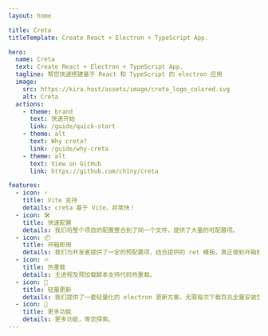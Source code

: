 ```yaml
---
layout: home

title: Creta
titleTemplate: Create React + Electron + TypeScript App.

hero:
  name: Creta
  text: Create React + Electron + TypeScript App.
  tagline: 帮您快速搭建基于 React 和 TypeScript 的 electron 应用
  image:
    src: https://kira.host/assets/image/creta_logo_colored.svg
    alt: Creta
  actions:
    - theme: brand
      text: 快速开始
      link: /guide/quick-start
    - theme: alt
      text: Why creta?
      link: /guide/why-creta
    - theme: alt
      text: View on GitHub
      link: https://github.com/ch1ny/creta

features:
  - icon: ⚡️
    title: Vite 支持
    details: creta 基于 Vite，非常快！
  - icon: 🛠️
    title: 快速配置
    details: 我们将整个项目的配置整合到了同一个文件，提供了大量的可配置项。
  - icon: 📦
    title: 开箱即用
    details: 我们为开发者提供了一定的预配置项，结合提供的 ret 模板，真正做到开箱即用。
  - icon: 🔥
    title: 热重载
    details: 主进程及预加载脚本支持代码热重载。
  - icon: 🚀
    title: 轻量更新
    details: 我们提供了一套轻量化的 electron 更新方案，无需每次下载百兆全量安装包。
  - icon: 🌌
    title: 更多功能
    details: 更多功能，等您探索。
---
```

